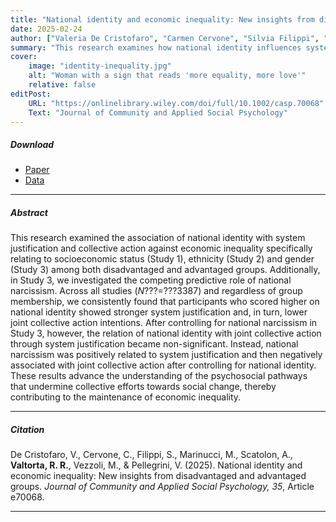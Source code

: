 ```yaml
---
title: "National identity and economic inequality: New insights from disadvantaged and advantaged groups" 
date: 2025-02-24
author: ["Valeria De Cristofaro", "Carmen Cervone", "Silvia Filippi", "Marco Marinucci", "Andrea Scatolon", <b>Roberta Rosa Valtorta</b>, "Michela Vezzoli", "Valerio Pellegrini"]
summary: "This research examines how national identity influences system justification and collective action against economic inequality across socioeconomic status, ethnicity, and gender. It also explores the role of national narcissism in this relationship."
cover:
    image: "identity-inequality.jpg"
    alt: "Woman with a sign that reads 'more equality, more love'"
    relative: false
editPost:
    URL: "https://onlinelibrary.wiley.com/doi/full/10.1002/casp.70068"
    Text: "Journal of Community and Applied Social Psychology"
---
```


##### Download

<ul>

<li><a href="identity-inequality.pdf" target="_blank">Paper</a></li>

<li><a href="https://osf.io/zasqn/?view_only=79a056a9ded14e6cb42a84eaec47f7a2" target="_blank">Data</a></li>

</ul>

------------------------------------------------------------------------

##### Abstract

This research examined the association of national identity with system justification and collective action against economic inequality specifically relating to socioeconomic status (Study 1), ethnicity (Study 2) and gender (Study 3) among both disadvantaged and advantaged groups. Additionally, in Study 3, we investigated the competing predictive role of national narcissism. Across all studies (*N*???=???3387) and regardless of group membership, we consistently found that participants who scored higher on national identity showed stronger system justification and, in turn, lower joint collective action intentions. After controlling for national narcissism in Study 3, however, the relation of national identity with joint collective action through system justification became non-significant. Instead, national narcissism was positively related to system justification and then negatively associated with joint collective action after controlling for national identity. These results advance the understanding of the psychosocial pathways that undermine collective efforts towards social change, thereby contributing to the maintenance of economic inequality.

------------------------------------------------------------------------

##### Citation

De Cristofaro, V., Cervone, C., Filippi, S., Marinucci, M., Scatolon, A., **Valtorta, R. R.**, Vezzoli, M., & Pellegrini, V. (2025). National identity and economic inequality: New insights from disadvantaged and advantaged groups. *Journal of Community and Applied Social Psychology, 35*, Article e70068.

------------------------------------------------------------------------
